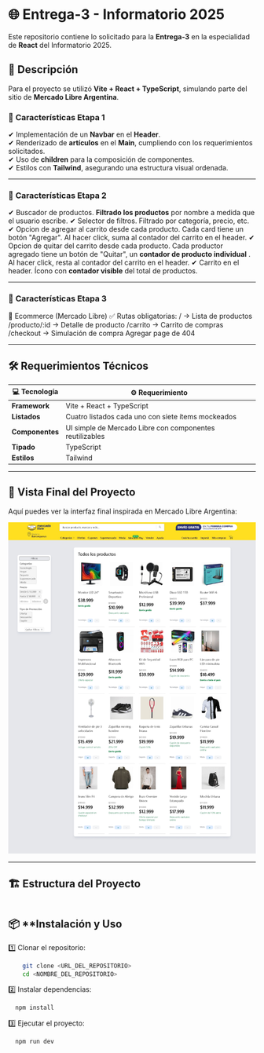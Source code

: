 # 🌐 **Entrega-3 - Informatorio 2025**  

Este repositorio contiene lo solicitado para la **Entrega-3** en la especialidad de **React** del Informatorio 2025.  

## 📝 **Descripción**  
Para el proyecto se utilizó **Vite + React + TypeScript**, simulando parte del sitio de **Mercado Libre Argentina**.  

### 📌 **Características Etapa 1**  
✔ Implementación de un **Navbar** en el **Header**.  
✔ Renderizado de **artículos** en el **Main**, cumpliendo con los requerimientos solicitados.  
✔ Uso de **children** para la composición de componentes.  
✔ Estilos con **Tailwind**, asegurando una estructura visual ordenada.  

---

### 📌 **Características Etapa 2**  
✔ Buscador de productos. **Filtrado los productos** por nombre a medida que el usuario escribe.
✔ Selector de filtros. Filtrado por categoría, precio, etc.
✔ Opcion de agregar al carrito desde cada producto. Cada card tiene un botón "Agregar". Al hacer click, suma al contador del carrito en el header.
✔ Opcion de quitar del carrito desde cada producto. Cada productor agregado tiene un botón de "Quitar", un **contador de producto individual** . Al hacer click, resta al contador del carrito en el header.
✔ Carrito en el header. Ícono con **contador visible** del total de productos.

---
### 📌 **Características Etapa 3**  

 🛒 Ecommerce (Mercado Libre)
 ✅
 Rutas obligatorias:
   /  Lista de productos
   /producto/:id  Detalle de producto
   /carrito  Carrito de compras
   /checkout  Simulación de compra
   Agregar page de 404

---
## 🛠️ **Requerimientos Técnicos**  

| 💻 Tecnología | ⚙️ Requerimiento |
|--------------|----------------|
| **Framework** | Vite + React + TypeScript |
| **Listados** | Cuatro listados cada uno con siete ítems mockeados |
| **Componentes** | UI simple de Mercado Libre con componentes reutilizables |
| **Tipado** | TypeScript |
| **Estilos** | Tailwind |

---

## 🌟 **Vista Final del Proyecto**  
Aquí puedes ver la interfaz final inspirada en Mercado Libre Argentina:  

![Vista del Proyecto](public/VistaFinal.jpeg)  

---

## 🏗️ **Estructura del Proyecto**  
```bash

```

##  📦 **Instalación y Uso
1️⃣ Clonar el repositorio:

  ```bash
      git clone <URL_DEL_REPOSITORIO>
      cd <NOMBRE_DEL_REPOSITORIO>
  ```
2️⃣ Instalar dependencias:

  ```bash
    npm install
  ```
3️⃣ Ejecutar el proyecto:

  ```bash
    npm run dev
  ```
